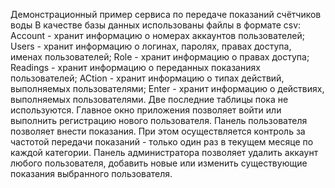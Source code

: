 Демонстрационный пример сервиса по передаче показаний счётчиков воды
В качестве базы данных использованы файлы в формате csv: Account - хранит информацию о номерах аккаунтов пользователей; Users - хранит информацию о логинах, паролях, правах доступа, именах пользователей; Role - хранит информацию о правах доступа; Readings - хранит информацию о переданных показаниях пользователей; ACtion - хранит информацию о типах действий, выполняемых пользователями; Enter - хранит информацию о действиях, выполняемых пользователями. Две последние таблицы пока не используются.
Главное окно приложения позволяет войти или выполнить регистрацию нового пользователя.
Панель пользователя позволяет внести показания. При этом осуществляется контроль за частотой передачи показаний - только один раз в текущем месяце по каждой категории.
Панель администратора позволяет удалить аккаунт любого пользователя, добавить новые или изменить существующие показания выбранного пользователя.
